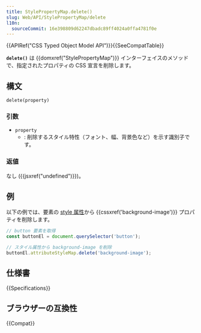 ```yaml
---
title: StylePropertyMap.delete()
slug: Web/API/StylePropertyMap/delete
l10n:
  sourceCommit: 16e398809d62247dbadc89ff4024a0ffa4781f0e
---
```


{{APIRef("CSS Typed Object Model API")}}{{SeeCompatTable}}

**`delete()`** は {{domxref("StylePropertyMap")}} インターフェイスのメソッドで、指定されたプロパティの CSS 宣言を削除します。

## 構文

```js-nolint
delete(property)
```

### 引数

- `property`
  - : 削除するスタイル特性（フォント、幅、背景色など）を示す識別子です。

### 返値

なし ({{jsxref("undefined")}})。

## 例

以下の例では、要素の [style 属性](/ja/docs/Web/HTML/Global_attributes/style)から {{cssxref('background-image')}} プロパティを削除します。

```js
// button 要素を取得
const buttonEl = document.querySelector('button');

// スタイル属性から background-image を削除
buttonEl.attributeStyleMap.delete('background-image');
```

## 仕様書

{{Specifications}}

## ブラウザーの互換性

{{Compat}}
